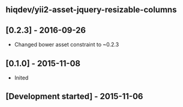 hiqdev/yii2-asset-jquery-resizable-columns
------------------------------------------

## [0.2.3] - 2016-09-26

- Changed bower asset constraint to ~0.2.3

## [0.1.0] - 2015-11-08

- Inited

## [Development started] - 2015-11-06
